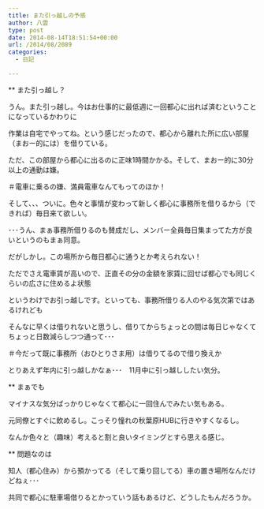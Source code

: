 ```yaml
---
title: また引っ越しの予感
author: 八雲
type: post
date: 2014-08-14T18:51:54+00:00
url: /2014/08/2089
categories:
  - 日記

---
```

** また引っ越し？
  
うん。また引っ越し。今はお仕事的に最低週に一回都心に出れば済むということになっているかわりに
  
作業は自宅でやってね。という感じだったので、都心から離れた所に広い部屋（まおー的には）を借りている。
  
ただ、この部屋から都心に出るのに正味1時間かかる。そして、まおー的に30分以上の通勤は嫌。
  
＃電車に乗るの嫌、満員電車なんてもってのほか！
  
そして、、、ついに。色々と事情が変わって新しく都心に事務所を借りるから（できれば）毎日来て欲しい。
  
･･･うん、まぁ事務所借りるのも賛成だし、メンバー全員毎日集まってた方が良いというのもまぁ同意。

だがしかし。この場所から毎日都心に通うとか考えられない！
  
ただでさえ電車賃が高いので、正直その分の金額を家賃に回せば都心でも同じくらいの広さに住めるよ状態

というわけでお引っ越しです。といっても、事務所借りる人のやる気次第ではあるけれども
  
そんなに早くは借りれないと思うし、借りてからちょっとの間は毎日じゃなくてちょっと日数減らしつつ通って･･･
  
＃今だって既に事務所（おひとりさま用）は借りてるので借り換えか
  
とりあえず年内に引っ越しかなぁ･･･　11月中に引っ越ししたい気分。

** まぁでも
  
マイナスな気分ばっかりじゃなくて都心に一回住んでみたい気もある。
  
元同僚とすぐに飲めるし。こっそり憧れの秋葉原HUBに行きやすくなるし。
  
なんか色々と（趣味）考えると割と良いタイミングとすら思える感じ。

** 問題なのは
  
知人（都心住み）から預かってる（そして乗り回してる）車の置き場所なんだけどねぇ･･･
  
共同で都心に駐車場借りるとかっていう話もあるけど、どうしたもんだろうか。